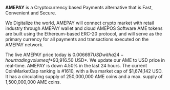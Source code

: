 **AMEPAY** is a Cryptocurrency based Payments alternative that is Fast, Convenient and Secure.

We Digitalize the world, AMEPAY will connect crypto market with retail industry through AMEPAY wallet and cloud AMEPOS Software AME tokens are built using the Ethereum-based ERC-20 protocol, and will serve as the primary currency for all payments and transactions executed on the AMEPAY network.

The live AMEPAY price today is $0.006697 USD with a 24-hour trading volume of *$93,916.50 USD*. We update our AME to USD price in real-time. AMEPAY is down 4.50% in the last 24 hours. The current CoinMarketCap ranking is #1610, with a live market cap of $1,674,142 USD. It has a circulating supply of 250,000,000 AME coins and a max. supply of 1,500,000,000 AME coins.
